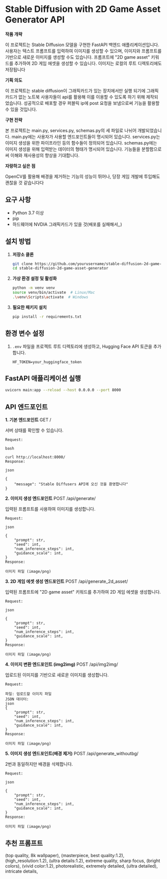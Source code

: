 # Stable Diffusion with 2D Game Asset Generator API

**작품 개략**

이 프로젝트는 Stable Diffusion 모델을 구현한 FastAPI 백엔드 애플리케이션입니다. 사용자는 텍스트 프롬프트를 입력하여 이미지를 생성할 수 있으며, 이미지와 프롬프트를 기반으로 새로운 이미지를 생성할 수도 있습니다. 프롬프트에 "2D game asset" 키워드를 추가하여 2D 게임 에셋을 생성할 수 있습니다. 이미지는 로컬의 루트 디렉토리에도 저장됩니다

**기획 의도**

이 프로젝트는 stable diffusion이 그래픽카드가 있는 장치에서만 실행 되기에 그래픽카드가 없는 노트북 사용자들이 api를 활용해 이를 이용할 수 있도록 하기 위해 제작되었습니다. 성공적으로 배포할 경우 퍼블릭 ip에 post 요청을 보냄으로써 기능을 활용할 수 있을 것입니다.

**구현 전략**

본 프로젝트는 main.py, services.py, schemas.py의 세 파일로 나뉘어 개발되었습니다. main.py에는 사용자가 사용할 엔드포인트들이 명시되어 있습니다. services.py는 이미지 생성을 위한 파이프라인 등의 함수들이 정의되어 있습니다. schemas.py에는 이미지 생성을 위해 입력받는 데이터의 형태가 명시되어 있습니다. 기능들을 분할함으로써 이해와 재사용성의 향상을 기대합니다.

**자랑하고 싶은 점**

OpenCV를 활용해 배경을 제거하는 기능의 성능이 뛰어나, 당장 게임 개발에 투입해도 괜찮을 것 같습니다다

## 요구 사항

- Python 3.7 이상
- pip
- 하드웨어에 NVDIA 그래픽카드가 있을 것(배포를 실패해서,,)

## 설치 방법

1. **저장소 클론**

    ```bash
    git clone https://github.com/yourusername/stable-diffusion-2d-game-asset-generator.git
    cd stable-diffusion-2d-game-asset-generator
    ```

2. **가상 환경 설정 및 활성화**

    ```bash
    python -m venv venv
    source venv/bin/activate  # Linux/Mac
    .\venv\Scripts\activate  # Windows
    ```

3. **필요한 패키지 설치**

    ```bash
    pip install -r requirements.txt
    ```

## 환경 변수 설정

1. `.env` 파일을 프로젝트 루트 디렉토리에 생성하고, Hugging Face API 토큰을 추가합니다.

    ```
    HF_TOKEN=your_huggingface_token
    ```

## FastAPI 애플리케이션 실행

```bash
uvicorn main:app --reload --host 0.0.0.0 --port 8000
```

## API 엔드포인트

**1. 기본 엔드포인트**
GET /

서버 상태를 확인할 수 있습니다.
```
Request:

bash
 
curl http://localhost:8000/
Response:

json
 
{
    "message": "Stable Diffusers API에 오신 것을 환영합니다"
}
```
**2. 이미지 생성 엔드포인트**
POST /api/generate/

입력된 프롬프트를 사용하여 이미지를 생성합니다.

```
Request:

json
 
{
    "prompt": str,
    "seed": int,
    "num_inference_steps": int,
    "guidance_scale": int,
}
Response:

이미지 파일 (image/png)
```

**3. 2D 게임 에셋 생성 엔드포인트**
POST /api/generate_2d_asset/

입력된 프롬프트에 "2D game asset" 키워드를 추가하여 2D 게임 에셋을 생성합니다.

```
Request:

json
 
{
    "prompt": str,
    "seed": int,
    "num_inference_steps": int,
    "guidance_scale": int,
}
Response:

이미지 파일 (image/png)
```

**4. 이미지 변환 엔드포인트 (img2img)**
POST /api/img2img/

업로드된 이미지를 기반으로 새로운 이미지를 생성합니다.

```
Request:

파일: 업로드할 이미지 파일
JSON 데이터:
json
{
    "prompt": str,
    "seed": int,
    "num_inference_steps": int,
    "guidance_scale": int,
}
Response:

이미지 파일 (image/png)
```

**5. 이미지 생성 엔드포인트(배경 제거)**
POST /api/generate_withoutbg/

2번과 동일하지만 배경을 삭제합니다.

```
Request:

json
 
{
    "prompt": str,
    "seed": int,
    "num_inference_steps": int,
    "guidance_scale": int,
}
Response:

이미지 파일 (image/png)
```
## 추천 프롬프트
(top quality, 8k wallpaper), (masterpiece, best quality:1.2), (high_resolution:1.2), (ultra details:1.2), extreme quality, sharp focus, (bright colors), (vivid color:1.2), photorealistic, extremely detailed, (ultra detailed), intricate details,
